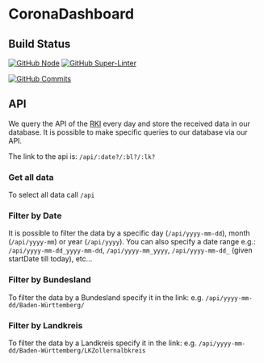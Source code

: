 # CoronaDashboard

## Build Status
[![GitHub Node](https://github.com/FelixGeisler/CoronaDashboard/workflows/Node.js%20CI/badge.svg)](https://github.com/actions/starter-workflows)  [![GitHub Super-Linter](https://github.com/FelixGeisler/CoronaDashboard/workflows/Lint%20Code%20Base/badge.svg)](https://github.com/marketplace/actions/super-linter)

[![GitHub Commits](https://img.shields.io/github/commit-activity/w/FelixGeisler/CoronaDashboard)]()

## API
We query the API of the [RKI](https://npgeo-corona-npgeo-de.hub.arcgis.com/datasets/917fc37a709542548cc3be077a786c17_0) every day and store the received data in our database. It is possible to make specific queries to our database via our API. 

The link to the api is: `/api/:date?/:bl?/:lk?`

### Get all data
To select all data call `/api`

### Filter by Date
It is possible to filter the data by a specific day (`/api/yyyy-mm-dd`), month (`/api/yyyy-mm`) or year (`/api/yyyy`).
You can also specify a date range e.g.: `/api/yyyy-mm-dd_yyyy-mm-dd`, `/api/yyyy-mm_yyyy`, `/api/yyyy-mm-dd_` (given startDate till today), etc...

### Filter by Bundesland
To filter the data by a Bundesland specify it in the link: e.g. `/api/yyyy-mm-dd/Baden-Württemberg/`

### Filter by Landkreis
To filter the data by a Landkreis specify it in the link: e.g. `/api/yyyy-mm-dd/Baden-Württemberg/LKZollernalbkreis`
